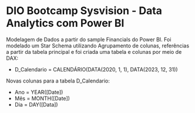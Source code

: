 # DIO Bootcamp Sysvision - Data Analytics com Power BI

Modelagem de Dados a partir do sample Financials do Power BI. Foi modelado um Star Schema utilizando Agrupamento de colunas, referências a partir da tabela principal e foi criada uma tabela e colunas por meio de DAX:

- D_Calendario = CALENDÁRIO(DATA(2020, 1, 1), DATA(2023, 12, 31))

Novas colunas para a tabela D_Calendario:

- Ano = YEAR([Date])
- Mês = MONTH([Date])
- Dia = DAY([Data])
